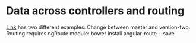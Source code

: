 # Data across controllers and routing
[Link](https://github.com/ilkkamtk/w5-ex1) has two different examples. Change between master and version-two.
Routing requires ngRoute module: bower install angular-route --save
